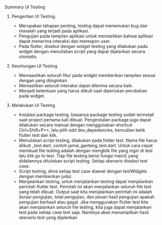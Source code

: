 Summary UI Testing

1. Pengertian UI Testing.
	- Merupakan tahapan penting, testing dapat menemukan bug dan masalah yang terjadi pada aplikasi.
	- Pengujian pada tampilan aplikasi untuk memastikan bahwa aplikasi dapat menerima interaksi dan merespon user.
	- Pada flutter, disebut dengan widget testing yang dilakukan pada widget dengan menuliskan script yang dapat dijalankan secara otomatis.

2. Keuntungan UI Testing
	- Memaastikan seluruh fitur pada widget memberikan tampilan sesuai dengan yang diinginkan.
	- Memastikan seluruh interaksi dapat diterima secara baik.
	- Menjadi ketentuan yang harus diikuti saat diperlukan perubahan pada widget.

3. Melakukan UI Testing
	- Instalasi package testing, biasanya package testing sudah terinstall saat project pertama kali dibuat. Penginstalan package juga dapat dilakukan secara manual dengan menggunakan shortcut Ctrl+Shift+P+>, lalu pilih add dev_depedencies, kemudian ketik flutter test dan klik.
	- Menuliskan script testing, dilakukan pada folder test. Nama file harus diikuti _test.dart, contoh jamal_ganteng_test.dart. Untuk cara cepat membuat file testing adalah dengan mengklik file yang ingin di test lalu klik go to test. Tiap file testing berisi fungsi main() yang didalamnya dituliskan script testing. Setiap skenario disebut test case.
	- Script testing, dima setiap test case diawali dengan testWidgets dengan memberikan judul.
	- Menjalankan testing, untuk menjalankan testing dapat menjalankan perintah flutter test. Perintah ini akan menjalankan seluruh file test yang telah dibuat. Output saat kita menjalankan perintah ini adalah durasi pengujian, total pengujian, dan pesan hasil pengujian apakah pengujian berhasil atau gagal. Jika menggunakan flutter test kita akan menjalankan seluruh file testing, kita juga dapat menjalankan test pada setiap case test saja. Nantinya akan menampilkan hasil skenario test yang dijalankan